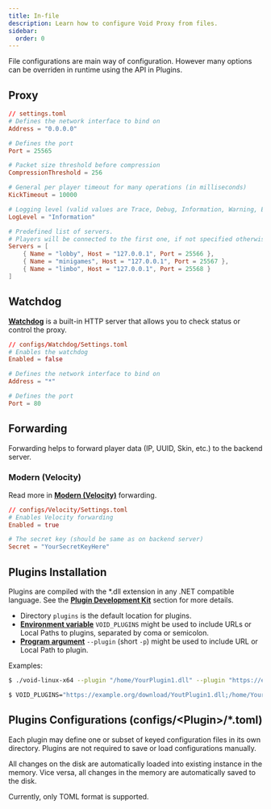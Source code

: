 ```yaml
---
title: In-file
description: Learn how to configure Void Proxy from files.
sidebar:
  order: 0
---
```


File configurations are main way of configuration.
However many options can be overriden in runtime using the API in Plugins.

## Proxy

```toml
// settings.toml
# Defines the network interface to bind on
Address = "0.0.0.0"

# Defines the port
Port = 25565

# Packet size threshold before compression
CompressionThreshold = 256

# General per player timeout for many operations (in milliseconds)
KickTimeout = 10000

# Logging level (valid values are Trace, Debug, Information, Warning, Error, Critical)
LogLevel = "Information"

# Predefined list of servers. 
# Players will be connected to the first one, if not specified otherwise from plugins.
Servers = [
	{ Name = "lobby", Host = "127.0.0.1", Port = 25566 },
	{ Name = "minigames", Host = "127.0.0.1", Port = 25567 },
	{ Name = "limbo", Host = "127.0.0.1", Port = 25568 }
]
```

## Watchdog
[**Watchdog**](/watchdog) is a built-in HTTP server that allows you to check status or control the proxy.

```toml
// configs/Watchdog/Settings.toml
# Enables the watchdog
Enabled = false

# Defines the network interface to bind on
Address = "*"

# Defines the port
Port = 80
```

## Forwarding
Forwarding helps to forward player data (IP, UUID, Skin, etc.) to the backend server.

### Modern (Velocity)
Read more in [**Modern (Velocity)**](/forwardings/modern) forwarding.

```toml
// configs/Velocity/Settings.toml
# Enables Velocity forwarding
Enabled = true

# The secret key (should be same as on backend server)
Secret = "YourSecretKeyHere"
```

## Plugins Installation

Plugins are compiled with the *.dll extension in any .NET compatible language.
See the [**Plugin Development Kit**](/developing-plugins/development-kit) section for more details.

- Directory `plugins` is the default location for plugins.
- [**Environment variable**](/configuration/environment-variables) `VOID_PLUGINS` might be used to include URLs or Local Paths to plugins, separated by coma or semicolon.
- [**Program argument**](/configuration/program-arguments) `--plugin` (short `-p`) might be used to include URL or Local Path to plugin.

Examples:
```bash
$ ./void-linux-x64 --plugin "/home/YourPlugin1.dll" --plugin "https://example.org/download/YoutPlugin2.dll"
```
```bash
$ VOID_PLUGINS="https://example.org/download/YoutPlugin1.dll;/home/YourPlugin2.dll" ./void-linux-x64
```

## Plugins Configurations (configs/\<Plugin\>/*.toml)

Each plugin may define one or subset of keyed configuration files in its own directory. 
Plugins are not required to save or load configurations manually. 

All changes on the disk are automatically loaded into existing instance in the memory.
Vice versa, all changes in the memory are automatically saved to the disk.

Currently, only TOML format is supported.